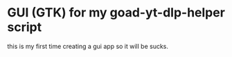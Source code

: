 # GUI (GTK) for my goad-yt-dlp-helper script
this is my first time creating a gui app so it will be sucks.
